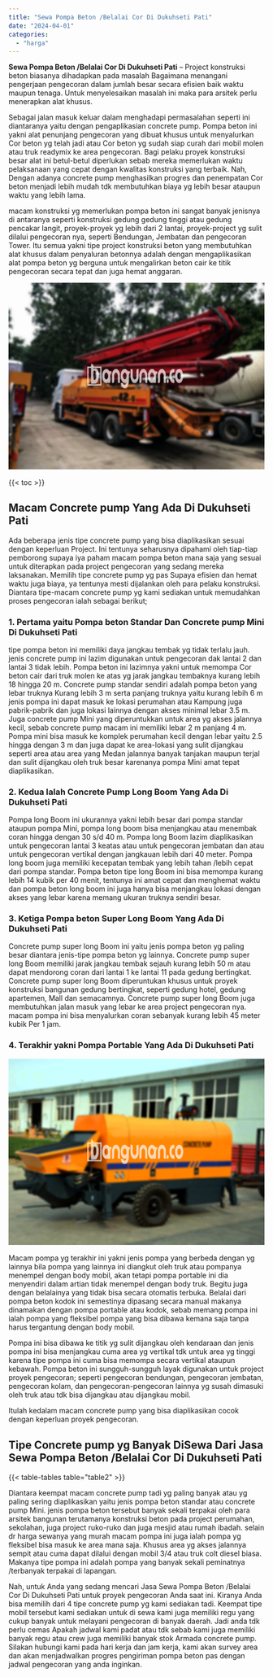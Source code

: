 ```yaml
---
title: "Sewa Pompa Beton /Belalai Cor Di Dukuhseti Pati"
date: "2024-04-01"
categories: 
  - "harga"
---
```


**Sewa Pompa Beton /Belalai Cor Di Dukuhseti Pati** – Project konstruksi beton biasanya dihadapkan pada masalah Bagaimana menangani pengerjaan pengecoran dalam jumlah besar secara efisien baik waktu maupun tenaga. Untuk menyelesaikan masalah ini maka para arsitek perlu menerapkan alat khusus.

Sebagai jalan masuk keluar dalam menghadapi permasalahan seperti ini diantaranya yaitu dengan pengaplikasian concrete pump. Pompa beton ini yakni alat penunjang pengecoran yang dibuat khusus untuk menyalurkan Cor beton yg telah jadi atau Cor beton yg sudah siap curah dari mobil molen atau truk readymix ke area pengecoran. Bagi pelaku proyek konstruksi besar alat ini betul-betul diperlukan sebab mereka memerlukan waktu pelaksanaan yang cepat dengan kwalitas konstruksi yang terbaik. Nah, Dengan adanya concrete pump menghasilkan progres dan penempatan Cor beton menjadi lebih mudah tdk membutuhkan biaya yg lebih besar ataupun waktu yang lebih lama.

macam konstruksi yg memerlukan pompa beton ini sangat banyak jenisnya di antaranya seperti konstruksi gedung gedung tinggi atau gedung pencakar langit, proyek-proyek yg lebih dari 2 lantai, proyek-project yg sulit dilalui pengecoran nya, seperti Bendungan, Jembatan dan pengecoran Tower. Itu semua yakni tipe project konstruksi beton yang membutuhkan alat khusus dalam penyaluran betonnya adalah dengan mengaplikasikan alat pompa beton yg berguna untuk mengalirkan beton cair ke titik pengecoran secara tepat dan juga hemat anggaran.

![Sewa Pompa Beton /Belalai Cor Di Dukuhseti Pati](/images/sewa-concrete-pump-19.png)

{{< toc >}}

## Macam Concrete pump Yang Ada Di Dukuhseti Pati

Ada beberapa jenis tipe concrete pump yang bisa diaplikasikan sesuai dengan keperluan Project. Ini tentunya seharusnya dipahami oleh tiap-tiap pemborong supaya iya paham macam pompa beton mana saja yang sesuai untuk diterapkan pada project pengecoran yang sedang mereka laksanakan. Memilih tipe concrete pump yg pas Supaya efisien dan hemat waktu juga biaya, ya tentunya mesti dijalankan oleh para pelaku konstruksi. Diantara tipe-macam concrete pump yg kami sediakan untuk memudahkan proses pengecoran ialah sebagai berikut;

### 1\. Pertama yaitu Pompa beton Standar Dan Concrete pump Mini Di Dukuhseti Pati

tipe pompa beton ini memiliki daya jangkau tembak yg tidak terlalu jauh. jenis concrete pump ini lazim digunakan untuk pengecoran dak lantai 2 dan lantai 3 tidak lebih. Pompa beton ini lazimnya yakni untuk memompa Cor beton cair dari truk molen ke atas yg jarak jangkau tembaknya kurang lebih 18 hingga 20 m. Concrete pump standar sendiri adalah pompa beton yang lebar truknya Kurang lebih 3 m serta panjang truknya yaitu kurang lebih 6 m jenis pompa ini dapat masuk ke lokasi perumahan atau Kampung juga pabrik-pabrik dan juga lokasi lainnya dengan akses minimal lebar 3.5 m. Juga concrete pump Mini yang diperuntukkan untuk area yg akses jalannya kecil, sebab concrete pump macam ini memiliki lebar 2 m panjang 4 m. Pompa mini bisa masuk ke komplek perumahan kecil dengan lebar yaitu 2.5 hingga dengan 3 m dan juga dapat ke area-lokasi yang sulit dijangkau seperti area atau area yang Medan jalannya banyak tanjakan maupun terjal dan sulit dijangkau oleh truk besar karenanya pompa Mini amat tepat diaplikasikan.

### 2\. Kedua Ialah Concrete Pump Long Boom Yang Ada Di Dukuhseti Pati

Pompa long Boom ini ukurannya yakni lebih besar dari pompa standar ataupun pompa Mini, pompa long boom bisa menjangkau atau menembak coran hingga dengan 30 s/d 40 m. Pompa long Boom lazim diaplikasikan untuk pengecoran lantai 3 keatas atau untuk pengecoran jembatan dan atau untuk pengecoran vertikal dengan jangkauan lebih dari 40 meter. Pompa long boom juga memiliki kecepatan tembak yang lebih tahan /lebih cepat dari pompa standar. Pompa beton tipe long Boom ini bisa memompa kurang lebih 14 kubik per 40 menit, tentunya ini amat cepat dan menghemat waktu dan pompa beton long boom ini juga hanya bisa menjangkau lokasi dengan akses yang lebar karena memang ukuran truknya sendiri besar.

### 3\. Ketiga Pompa beton Super Long Boom Yang Ada Di Dukuhseti Pati

Concrete pump super long Boom ini yaitu jenis pompa beton yg paling besar diantara jenis-tipe pompa beton yg lainnya. Concrete pump super long Boom memiliki jarak jangkau tembak sejauh kurang lebih 50 m atau dapat mendorong coran dari lantai 1 ke lantai 11 pada gedung bertingkat. Concrete pump super long Boom diperuntukan khusus untuk proyek konstruksi bangunan gedung bertingkat, seperti gedung hotel, gedung apartemen, Mall dan semacamnya. Concrete pump super long Boom juga membutuhkan jalan masuk yang lebar ke area project pengecoran nya. macam pompa ini bisa menyalurkan coran sebanyak kurang lebih 45 meter kubik Per 1 jam.

### 4\. Terakhir yakni Pompa Portable Yang Ada Di Dukuhseti Pati

![Sewa Pompa Beton /Belalai Cor Di Dukuhseti Pati](/images/sewa-concrete-pump-07.png)

Macam pompa yg terakhir ini yakni jenis pompa yang berbeda dengan yg lainnya bila pompa yang lainnya ini diangkut oleh truk atau pompanya menempel dengan body mobil, akan tetapi pompa portable ini dia menyendiri dalam artian tidak menempel dengan body truk. Begitu juga dengan belalainya yang tidak bisa secara otomatis terbuka. Belalai dari pompa beton kodok ini semestinya dipasang secara manual makanya dinamakan dengan pompa portable atau kodok, sebab memang pompa ini ialah pompa yang fleksibel pompa yang bisa dibawa kemana saja tanpa harus tergantung dengan body mobil.

Pompa ini bisa dibawa ke titik yg sulit dijangkau oleh kendaraan dan jenis pompa ini bisa menjangkau cuma area yg vertikal tdk untuk area yg tinggi karena tipe pompa ini cuma bisa memompa secara vertikal ataupun kebawah. Pompa beton ini sungguh-sungguh layak digunakan untuk project proyek pengecoran; seperti pengecoran bendungan, pengecoran jembatan, pengecoran kolam, dan pengecoran-pengecoran lainnya yg susah dimasuki oleh truk atau tdk bisa dijangkau atau dijangkau mobil.

Itulah kedalam macam concrete pump yang bisa diaplikasikan cocok dengan keperluan proyek pengecoran.

## Tipe Concrete pump yg Banyak DiSewa Dari Jasa Sewa Pompa Beton /Belalai Cor Di Dukuhseti Pati

{{< table-tables table="table2" >}}

Diantara keempat macam concrete pump tadi yg paling banyak atau yg paling sering diaplikasikan yaitu jenis pompa beton standar atau concrete pump Mini. jenis pompa beton tersebut banyak sekali terpakai oleh para arsitek bangunan terutamanya konstruksi beton pada project perumahan, sekolahan, juga project ruko-ruko dan juga mesjid atau rumah ibadah. selain dr harga sewanya yang murah macam pompa ini juga ialah pompa yg fleksibel bisa masuk ke area mana saja. Khusus area yg akses jalannya sempit atau cuma dapat dilalui dengan mobil 3/4 atau truk colt diesel biasa. Makanya tipe pompa ini adalah pompa yang banyak sekali peminatnya /terbanyak terpakai di lapangan.

Nah, untuk Anda yang sedang mencari Jasa Sewa Pompa Beton /Belalai Cor Di Dukuhseti Pati untuk proyek pengecoran Anda saat ini. Kiranya Anda bisa memilih dari 4 tipe concrete pump yg kami sediakan tadi. Keempat tipe mobil tersebut kami sediakan untuk di sewa kami juga memiliki regu yang cukup banyak untuk melayani pengecoran di banyak daerah. Jadi anda tdk perlu cemas Apakah jadwal kami padat atau tdk sebab kami juga memiliki banyak regu atau crew juga memiliki banyak stok Armada concrete pump. Silakan hubungi kami pada hari kerja dan jam kerja, kami akan survey area dan akan menjadwalkan progres pengiriman pompa beton pas dengan jadwal pengecoran yang anda inginkan.
